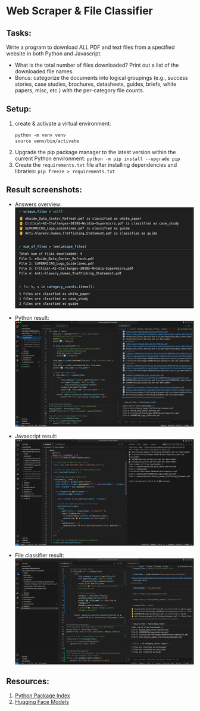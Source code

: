 # Web Scraper & File Classifier

## Tasks:

Write a program to download ALL PDF and text files from a specified website in both Python and Javascript.

- What is the total number of files downloaded? Print out a list of the downloaded file names.
- Bonus: categorize the documents into logical groupings (e.g., success stories, case studies, brochures, datasheets, guides, briefs, white papers, misc, etc.) with the per-category file counts.

## Setup:

1. create & activate a virtual environment:
   ```
   python -m venv venv
   source venv/bin/activate
   ```
2. Upgrade the pip package manager to the latest version within the current Python environment: `python -m pip install --upgrade pip`
3. Create the `requirements.txt` file after installing dependencies and libraries: `pip freeze > requirements.txt`

## Result screenshots:

- Answers overview:
  ![My answers](images/my_answers.png)

- Python result:
  ![Python result](images/py_res.png)

- Javascript result:
  ![JavaScript result](images/js_res.png)

- File classifier result:
  ![File classifier result](images/classification_res.png)

## Resources:

1. [Python Package Index](https://pypi.org/)
2. [Hugging Face Models](https://huggingface.co/models)
